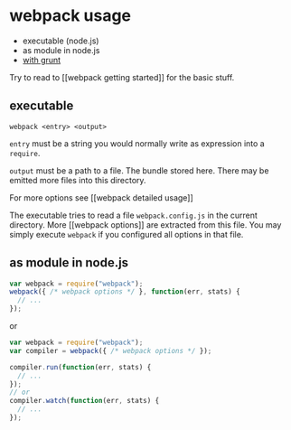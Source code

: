 # webpack usage

* executable (node.js)
* as module in node.js
* [with grunt](https://github.com/webpack/grunt-webpack)

Try to read to [[webpack getting started]] for the basic stuff.

## executable

``` text
webpack <entry> <output>
```

`entry` must be a string you would normally write as expression into a `require`.

`output` must be a path to a file. The bundle stored here. There may be emitted more files into this directory.

For more options see [[webpack detailed usage]]

The executable tries to read a file `webpack.config.js` in the current directory. More [[webpack options]] are extracted from this file. You may simply execute `webpack` if you configured all options in that file.

## as module in node.js

``` javascript
var webpack = require("webpack");
webpack({ /* webpack options */ }, function(err, stats) {
  // ...
});
```

or

``` javascript
var webpack = require("webpack");
var compiler = webpack({ /* webpack options */ });

compiler.run(function(err, stats) {
  // ...
});
// or
compiler.watch(function(err, stats) {
  // ...
});
```

